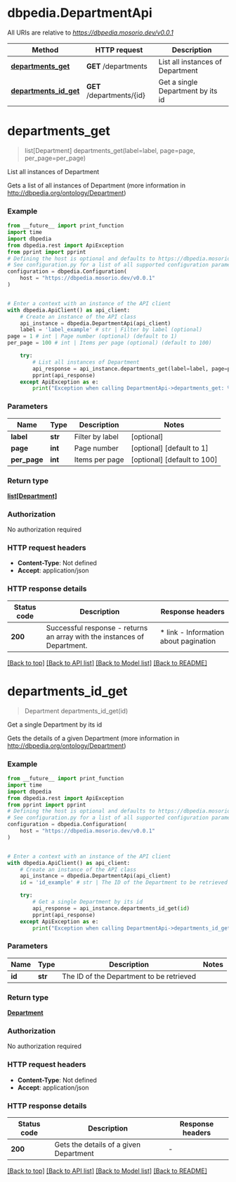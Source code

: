 # dbpedia.DepartmentApi

All URIs are relative to *https://dbpedia.mosorio.dev/v0.0.1*

Method | HTTP request | Description
------------- | ------------- | -------------
[**departments_get**](DepartmentApi.md#departments_get) | **GET** /departments | List all instances of Department
[**departments_id_get**](DepartmentApi.md#departments_id_get) | **GET** /departments/{id} | Get a single Department by its id


# **departments_get**
> list[Department] departments_get(label=label, page=page, per_page=per_page)

List all instances of Department

Gets a list of all instances of Department (more information in http://dbpedia.org/ontology/Department)

### Example

```python
from __future__ import print_function
import time
import dbpedia
from dbpedia.rest import ApiException
from pprint import pprint
# Defining the host is optional and defaults to https://dbpedia.mosorio.dev/v0.0.1
# See configuration.py for a list of all supported configuration parameters.
configuration = dbpedia.Configuration(
    host = "https://dbpedia.mosorio.dev/v0.0.1"
)


# Enter a context with an instance of the API client
with dbpedia.ApiClient() as api_client:
    # Create an instance of the API class
    api_instance = dbpedia.DepartmentApi(api_client)
    label = 'label_example' # str | Filter by label (optional)
page = 1 # int | Page number (optional) (default to 1)
per_page = 100 # int | Items per page (optional) (default to 100)

    try:
        # List all instances of Department
        api_response = api_instance.departments_get(label=label, page=page, per_page=per_page)
        pprint(api_response)
    except ApiException as e:
        print("Exception when calling DepartmentApi->departments_get: %s\n" % e)
```

### Parameters

Name | Type | Description  | Notes
------------- | ------------- | ------------- | -------------
 **label** | **str**| Filter by label | [optional] 
 **page** | **int**| Page number | [optional] [default to 1]
 **per_page** | **int**| Items per page | [optional] [default to 100]

### Return type

[**list[Department]**](Department.md)

### Authorization

No authorization required

### HTTP request headers

 - **Content-Type**: Not defined
 - **Accept**: application/json

### HTTP response details
| Status code | Description | Response headers |
|-------------|-------------|------------------|
**200** | Successful response - returns an array with the instances of Department. |  * link - Information about pagination <br>  |

[[Back to top]](#) [[Back to API list]](../README.md#documentation-for-api-endpoints) [[Back to Model list]](../README.md#documentation-for-models) [[Back to README]](../README.md)

# **departments_id_get**
> Department departments_id_get(id)

Get a single Department by its id

Gets the details of a given Department (more information in http://dbpedia.org/ontology/Department)

### Example

```python
from __future__ import print_function
import time
import dbpedia
from dbpedia.rest import ApiException
from pprint import pprint
# Defining the host is optional and defaults to https://dbpedia.mosorio.dev/v0.0.1
# See configuration.py for a list of all supported configuration parameters.
configuration = dbpedia.Configuration(
    host = "https://dbpedia.mosorio.dev/v0.0.1"
)


# Enter a context with an instance of the API client
with dbpedia.ApiClient() as api_client:
    # Create an instance of the API class
    api_instance = dbpedia.DepartmentApi(api_client)
    id = 'id_example' # str | The ID of the Department to be retrieved

    try:
        # Get a single Department by its id
        api_response = api_instance.departments_id_get(id)
        pprint(api_response)
    except ApiException as e:
        print("Exception when calling DepartmentApi->departments_id_get: %s\n" % e)
```

### Parameters

Name | Type | Description  | Notes
------------- | ------------- | ------------- | -------------
 **id** | **str**| The ID of the Department to be retrieved | 

### Return type

[**Department**](Department.md)

### Authorization

No authorization required

### HTTP request headers

 - **Content-Type**: Not defined
 - **Accept**: application/json

### HTTP response details
| Status code | Description | Response headers |
|-------------|-------------|------------------|
**200** | Gets the details of a given Department |  -  |

[[Back to top]](#) [[Back to API list]](../README.md#documentation-for-api-endpoints) [[Back to Model list]](../README.md#documentation-for-models) [[Back to README]](../README.md)

